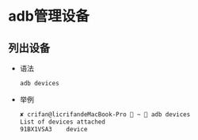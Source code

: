 # adb管理设备

## 列出设备

* 语法
  ```bash
  adb devices
  ```
* 举例
  ```bash
  ✘ crifan@licrifandeMacBook-Pro  ~  adb devices
  List of devices attached
  91BX1VSA3    device
  ```
